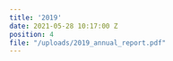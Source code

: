 ```yaml
---
title: '2019'
date: 2021-05-28 10:17:00 Z
position: 4
file: "/uploads/2019_annual_report.pdf"
---
```


